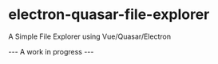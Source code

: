 # electron-quasar-file-explorer
A Simple File Explorer using Vue/Quasar/Electron

--- A work in progress ---
